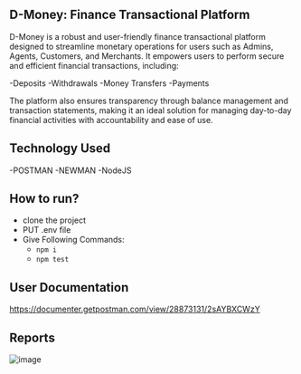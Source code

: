 ## D-Money: Finance Transactional Platform

D-Money is a robust and user-friendly finance transactional platform designed to streamline monetary operations for users such as Admins, Agents, Customers, and Merchants. It empowers users to perform secure and efficient financial transactions, including:

-Deposits
-Withdrawals
-Money Transfers
-Payments

The platform also ensures transparency through balance management and transaction statements, making it an ideal solution for managing day-to-day financial activities with accountability and ease of use.


## Technology Used
 -POSTMAN
 -NEWMAN
 -NodeJS

 
## How to run?
 - clone the project
 - PUT .env file
 - Give Following Commands:
    - ``` npm i ```
    - ``` npm test ```

## User Documentation 
https://documenter.getpostman.com/view/28873131/2sAYBXCWzY
  
## Reports 
![image](https://github.com/user-attachments/assets/8384ed15-e69e-46b6-8da6-2f7d2945e838)
